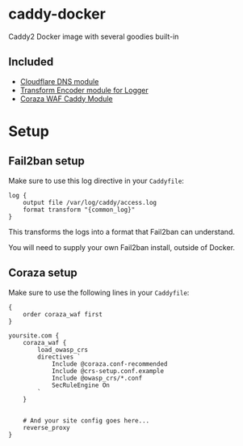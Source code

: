 # caddy-docker
Caddy2 Docker image with several goodies built-in

## Included

- [Cloudflare DNS module](https://github.com/caddy-dns/cloudflare)
- [Transform Encoder module for Logger](https://github.com/caddyserver/transform-encoder)
- [Coraza WAF Caddy Module](https://github.com/corazawaf/coraza-caddy)

# Setup

## Fail2ban setup

Make sure to use this log directive in your `Caddyfile`:

```
log {
    output file /var/log/caddy/access.log
    format transform "{common_log}"
}
```

This transforms the logs into a format that Fail2ban can understand.

You will need to supply your own Fail2ban install, outside of Docker.

## Coraza setup

Make sure to use the following lines in your `Caddyfile`:

```
{
    order coraza_waf first
}

yoursite.com {
    coraza_waf {
        load_owasp_crs
        directives `
            Include @coraza.conf-recommended
            Include @crs-setup.conf.example
            Include @owasp_crs/*.conf
            SecRuleEngine On
        `
    }


    # And your site config goes here...
    reverse_proxy
}
